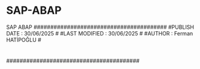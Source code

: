 # SAP-ABAP
SAP ABAP
########################################
#PUBLISH DATE : 30/06/2025             #
#LAST MODIFIED : 30/06/2025            #
#AUTHOR : Ferman HATİPOĞLU             #
#                                      #
########################################
